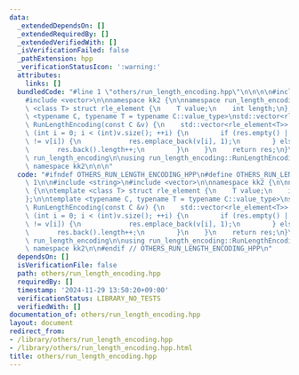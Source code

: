 ```yaml
---
data:
  _extendedDependsOn: []
  _extendedRequiredBy: []
  _extendedVerifiedWith: []
  _isVerificationFailed: false
  _pathExtension: hpp
  _verificationStatusIcon: ':warning:'
  attributes:
    links: []
  bundledCode: "#line 1 \"others/run_length_encoding.hpp\"\n\n\n\n#include <string>\n\
    #include <vector>\n\nnamespace kk2 {\n\nnamespace run_length_encoding {\n\ntemplate\
    \ <class T> struct rle_element {\n    T value;\n    int length;\n};\n\ntemplate\
    \ <typename C, typename T = typename C::value_type>\nstd::vector<rle_element<T>>\
    \ RunLengthEncoding(const C &v) {\n    std::vector<rle_element<T>> res;\n    for\
    \ (int i = 0; i < (int)v.size(); ++i) {\n        if (res.empty() || res.back().value\
    \ != v[i]) {\n            res.emplace_back(v[i], 1);\n        } else {\n     \
    \       res.back().length++;\n        }\n    }\n    return res;\n}\n\n} // namespace\
    \ run_length_encoding\n\nusing run_length_encoding::RunLengthEncoding;\n\n} //\
    \ namespace kk2\n\n\n"
  code: "#ifndef OTHERS_RUN_LENGTH_ENCODING_HPP\n#define OTHERS_RUN_LENGTH_ENCODING_HPP\
    \ 1\n\n#include <string>\n#include <vector>\n\nnamespace kk2 {\n\nnamespace run_length_encoding\
    \ {\n\ntemplate <class T> struct rle_element {\n    T value;\n    int length;\n\
    };\n\ntemplate <typename C, typename T = typename C::value_type>\nstd::vector<rle_element<T>>\
    \ RunLengthEncoding(const C &v) {\n    std::vector<rle_element<T>> res;\n    for\
    \ (int i = 0; i < (int)v.size(); ++i) {\n        if (res.empty() || res.back().value\
    \ != v[i]) {\n            res.emplace_back(v[i], 1);\n        } else {\n     \
    \       res.back().length++;\n        }\n    }\n    return res;\n}\n\n} // namespace\
    \ run_length_encoding\n\nusing run_length_encoding::RunLengthEncoding;\n\n} //\
    \ namespace kk2\n\n#endif // OTHERS_RUN_LENGTH_ENCODING_HPP\n"
  dependsOn: []
  isVerificationFile: false
  path: others/run_length_encoding.hpp
  requiredBy: []
  timestamp: '2024-11-29 13:50:20+09:00'
  verificationStatus: LIBRARY_NO_TESTS
  verifiedWith: []
documentation_of: others/run_length_encoding.hpp
layout: document
redirect_from:
- /library/others/run_length_encoding.hpp
- /library/others/run_length_encoding.hpp.html
title: others/run_length_encoding.hpp
---
```

